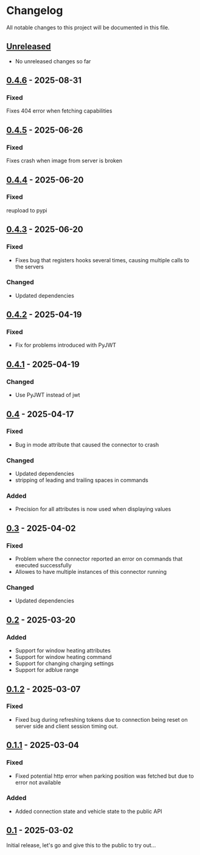 # Changelog

All notable changes to this project will be documented in this file.

## [Unreleased]
- No unreleased changes so far

## [0.4.6] - 2025-08-31
### Fixed
Fixes 404 error when fetching capabilities

## [0.4.5] - 2025-06-26
### Fixed
Fixes crash when image from server is broken

## [0.4.4] - 2025-06-20
### Fixed
reupload to pypi

## [0.4.3] - 2025-06-20
### Fixed
- Fixes bug that registers hooks several times, causing multiple calls to the servers

### Changed
- Updated dependencies

## [0.4.2] - 2025-04-19
### Fixed
- Fix for problems introduced with PyJWT

## [0.4.1] - 2025-04-19
### Changed
- Use PyJWT instead of jwt

## [0.4] - 2025-04-17
### Fixed
- Bug in mode attribute that caused the connector to crash

### Changed
- Updated dependencies
- stripping of leading and trailing spaces in commands

### Added
- Precision for all attributes is now used when displaying values

## [0.3] - 2025-04-02
### Fixed
- Problem where the connector reported an error on commands that executed successfully
- Allowes to have multiple instances of this connector running

### Changed
- Updated dependencies

## [0.2] - 2025-03-20
### Added
- Support for window heating attributes
- Support for window heating command
- Support for changing charging settings
- Support for adblue range

## [0.1.2] - 2025-03-07
### Fixed
- Fixed bug during refreshing tokens due to connection being reset on server side and client session timing out.

## [0.1.1] - 2025-03-04
### Fixed
- Fixed potential http error when parking position was fetched but due to error not available

### Added
- Added connection state and vehicle state to the public API

## [0.1] - 2025-03-02
Initial release, let's go and give this to the public to try out...

[unreleased]: https://github.com/tillsteinbach/CarConnectivity-connector-seatcupra/compare/v0.4.6...HEAD
[0.4.6]: https://github.com/tillsteinbach/CarConnectivity-connector-seatcupra/releases/tag/v0.4.6
[0.4.5]: https://github.com/tillsteinbach/CarConnectivity-connector-seatcupra/releases/tag/v0.4.5
[0.4.4]: https://github.com/tillsteinbach/CarConnectivity-connector-seatcupra/releases/tag/v0.4.4
[0.4.3]: https://github.com/tillsteinbach/CarConnectivity-connector-seatcupra/releases/tag/v0.4.3
[0.4.2]: https://github.com/tillsteinbach/CarConnectivity-connector-seatcupra/releases/tag/v0.4.2
[0.4.1]: https://github.com/tillsteinbach/CarConnectivity-connector-seatcupra/releases/tag/v0.4.1
[0.4]: https://github.com/tillsteinbach/CarConnectivity-connector-seatcupra/releases/tag/v0.4
[0.3]: https://github.com/tillsteinbach/CarConnectivity-connector-seatcupra/releases/tag/v0.3
[0.2]: https://github.com/tillsteinbach/CarConnectivity-connector-seatcupra/releases/tag/v0.2
[0.1.2]: https://github.com/tillsteinbach/CarConnectivity-connector-seatcupra/releases/tag/v0.1.2
[0.1.1]: https://github.com/tillsteinbach/CarConnectivity-connector-seatcupra/releases/tag/v0.1.1
[0.1]: https://github.com/tillsteinbach/CarConnectivity-connector-seatcupra/releases/tag/v0.1
